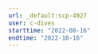 ```yaml
---
url: _default:scp-4927
user: c-dives
starttime: "2022-08-16"
endtime: "2022-10-16"
---
```

<reserve />